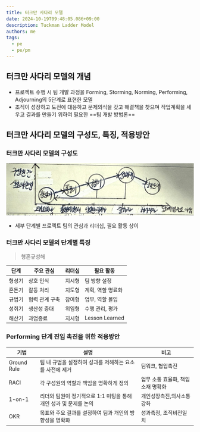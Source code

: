 ```yaml
---
title: 터크만 사다리 모델
date: 2024-10-19T09:48:05.086+09:00
description: Tuckman Ladder Model
authors: me
tags:
  - pe
  - pe/pm
---
```


## 터크만 사다리 모델의 개념

- 프로젝트 수행 시 팀 개발 과정을 Forming, Storming, Norming, Performing, Adjourning의 5단계로 표현한 모델
- 조직이 성장하고 도전에 대응하고 문제의식을 갖고 해결책을 찾으며 작업계획을 세우고 결과를 만들기 위하여 필요한 ==팀 개발 방법론==

## 터크만 사다리 모델의 구성도, 특징, 적용방안

### 터크만 사다리 모델의 구성도

![tuckman](./assets/tuckman.jpg)

- 세부 단계별 프로젝트 팀의 관심과 리더십, 필요 활동 상이

### 터크만 사다리 모델의 단계별 특징

> 형혼규성해

| 단계 | 주요 관심 | 리더십 | 필요 활동 |
| --- | --- | --- | --- |
| 형성기 | 상호 인식 | 지시형 | 팀 방향 설정 |
| 혼돈기 | 갈등 처리 | 지도형 | 계획, 역할 명료화 |
| 규범기 | 협력 관계 구축 | 참여형 | 업무, 역할 몰입 |
| 성취기 | 생산성 증대 | 위임형 | 수행 관리, 평가 |
| 해산기 | 과업종료 | 지시형 | Lesson Learned |

### Performing 단계 진입 촉진을 위한 적용방안

| 기법 | 설명 | 비고 |
|---|---|---|
| Ground Rule | 팀 내 규범을 설정하여 성과를 저해하는 요소를 사전에 제거 | 팀워크, 협업촉진 |
| RACI | 각 구성원의 역할과 책임을 명확하게 정의 | 업무 소통 효율화, 책임 소재 명확화 |
| 1-on-1 | 리더와 팀원이 정기적으로 1:1 미팅을 통해 개인 성과 및 문제를 논의 | 개인성장촉진,의사소통강화 |
| OKR | 목표와 주요 결과를 설정하여 팀과 개인의 방향성을 명확화 | 성과측정, 조직비전일치 |
